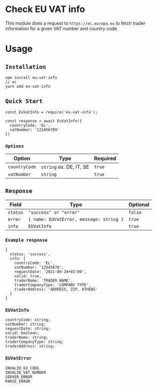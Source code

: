 # Check EU VAT info

This module does a request to `https://ec.europa.eu` to fetch trader information for a given VAT number and country code.

# Usage

## `Installation`

```
npm install eu-vat-info
// or
yarn add eu-vat-info
```

## `Quick Start`

```
const EuVatInfo = require('eu-vat-info');

const response = await EuVatInfo({ 
  countryCode: 'EL', 
  vatNumber: '123456789' 
})
```

### `Options`

| Option        | Type                        | Required |
|---------------|-----------------------------|----------|
| `countryCode` | `string` ex. DE, IT, SE     | `true`   |
| `vatNumber`   | `string`                    | `true`   |

## `Response`

| Field    | Type                                    | Optional |
|----------|-----------------------------------------|----------|
| `status` | `"success" or "error"`                  | `false`  |
| `error`  | `{ name: EUVatError, message: string }` | `true`   |
| `info`   | `EUVatInfo`                             | `true`   |


### `Example response`

```
{
  status: 'success',
  info: {
    countryCode: 'EL',
    vatNumber: '12345678',
    requestDate: '2021-09-24+02:00',
    valid: true,
    traderName: 'TRADER NAME',
    traderCompanyType: 'COMPANY TYPE',
    traderAddress: 'ADDRESS, ZIP, ATHENS'      
  }
}

```
### `EUVatInfo`

```
countryCode: string;
vatNumber: string;
requestDate: string;
valid: boolean;
traderName: string;
traderCompanyType: string;
traderAddress: string;
```

### `EUVatError`

```
INVALID_EU_CODE
INVALID_VAT_NUMBER
SERVER_ERROR
PARSE_ERROR
```
